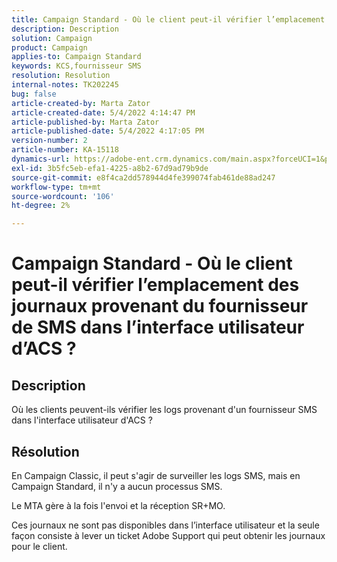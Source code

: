 ```yaml
---
title: Campaign Standard - Où le client peut-il vérifier l’emplacement des journaux provenant du fournisseur de SMS dans l’interface utilisateur d’ACS ?
description: Description
solution: Campaign
product: Campaign
applies-to: Campaign Standard
keywords: KCS,fournisseur SMS
resolution: Resolution
internal-notes: TK202245
bug: false
article-created-by: Marta Zator
article-created-date: 5/4/2022 4:14:47 PM
article-published-by: Marta Zator
article-published-date: 5/4/2022 4:17:05 PM
version-number: 2
article-number: KA-15118
dynamics-url: https://adobe-ent.crm.dynamics.com/main.aspx?forceUCI=1&pagetype=entityrecord&etn=knowledgearticle&id=95fdfd4c-c5cb-ec11-a7b5-6045bd00d4f5
exl-id: 3b5fc5eb-efa1-4225-a8b2-67d9ad79b9de
source-git-commit: e8f4ca2dd578944d4fe399074fab461de88ad247
workflow-type: tm+mt
source-wordcount: '106'
ht-degree: 2%

---
```


# Campaign Standard - Où le client peut-il vérifier l’emplacement des journaux provenant du fournisseur de SMS dans l’interface utilisateur d’ACS ?

## Description


Où les clients peuvent-ils vérifier les logs provenant d&#39;un fournisseur SMS dans l&#39;interface utilisateur d&#39;ACS ?


## Résolution


En Campaign Classic, il peut s&#39;agir de surveiller les logs SMS, mais en Campaign Standard, il n&#39;y a aucun processus SMS.

Le MTA gère à la fois l&#39;envoi et la réception SR+MO.

Ces journaux ne sont pas disponibles dans l’interface utilisateur et la seule façon consiste à lever un ticket Adobe Support qui peut obtenir les journaux pour le client.
